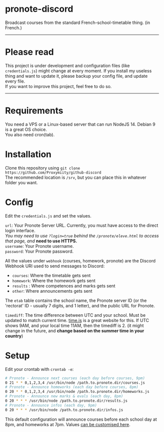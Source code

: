 # pronote-discord
Broadcast courses from the standard French-school-timetable thing. (in French.)

****

# Please read
This project is under development and configuration files (like `credentials.js`) might change at every moment. If you install my useless thing and want to update it, please backup your config file, and update every file.  
If you want to improve this project, feel free to do so.

****

# Requirements
You need a VPS or a Linux-based server that can run NodeJS 14.
Debian 9 is a great OS choice.  
You also need cron(tab).

# Installation
Clone this repository using `git clone https://github.com/Proxymiity/github-discord`  
The recommended location is `/srv`, but you can place this in whatever folder you want.

# Config
Edit the `credentials.js` and set the values.

`url`: Your Pronote Server URL. Currently, you must have access to the direct login interface.  
*You may need to use `?login=true` behind the `/pronote/eleve.html` to access that page, and* **need to use HTTPS.**  
`username`: Your Pronote username.  
`password`: Your Pronote password.

All the values under `webhook` (courses, homework, pronote) are the Discord Webhook URI used to send messages to Discord:  
- `courses`: Where the timetable gets sent
- `homework`: Where the homework gets sent
- `results` : Where competences and marks gets sent
- `other`: Where announcements gets sent

The `etab` table contains the school name, the Pronote server ID (or the 'rectorat' ID - usually 7 digits, and 1 letter), and the public URL for Pronote.

`timediff`: The time difference between UTC and your school. Must be updated to match current time. [time.is](https://time.is) is a great website for this. If UTC shows 9AM, and your local time 11AM, then the timediff is 2. (it might change in the future, and **change based on the summer time in your country**)

# Setup
Edit your crontab with `crontab -e`:
```sh
# Pronote - Announce next courses (each day before courses, 9pm)
0 21 * * 0,1,2,3,4 /usr/bin/node /path.to.pronote.dir/courses.js
# Pronote - Announce homeworks (each day before courses, 8pm)
0 20 * * 0,1,2,3,4 /usr/bin/node /path.to.pronote.dir/homeworks.js
# Pronote - Announce new marks & evals (each day, 8pm)
0 20 * * * /usr/bin/node /path.to.pronote.dir/results.js
# Pronote - Announce infos (each day, 9pm)
0 20 * * * /usr/bin/node /path.to.pronote.dir/infos.js
```
This default configuration will announce courses before each school day at 8pm, and homeworks at 7pm. Values [can be customised here](https://crontab.cronhub.io/).
